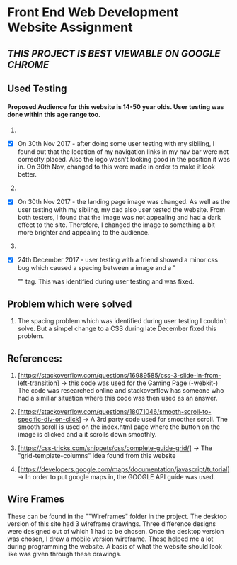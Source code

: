 # Front End Web Development Website Assignment

## _THIS PROJECT IS BEST VIEWABLE ON GOOGLE CHROME_

## Used Testing
#### Proposed Audience for this website is 14-50 year olds. User testing was done within this age range too.

1. 
- [x] On 30th Nov 2017 - after doing some user testing with my sibiling, I found out that the location of my navigation links in my nav bar were not correclty placed. Also the logo wasn't looking good in the position it was in. On 30th Nov, changed to this were made in order to make it look better.

2. 

- [x]  On 30th Nov 2017 - the landing page image was changed. As well as the user testing with my sibling, my dad also user tested the website. From both testers, I found that the image was not appealing and had a dark effect to the site. Therefore, I changed the image to something a bit more brighter and appealing to the audience.

3.

- [x] 24th December 2017 - user testing with a friend showed a minor css bug which caused a spacing between a image and a "<section>"" tag. This was identified during user testing and was fixed.


## Problem which were solved 
1. The spacing problem which was identified during user testing I couldn't solve. But a simpel change to a CSS during late December fixed this problem.

## References:
1. [https://stackoverflow.com/questions/16989585/css-3-slide-in-from-left-transition] -> this code was used for the Gaming Page (-webkit-) The code was researched online and stackoverflow has someone who had a similiar situation where this code was then used as an answer.

2. [https://stackoverflow.com/questions/18071046/smooth-scroll-to-specific-div-on-click] -> A 3rd party code used for smoother scroll. The smooth scroll is used on the index.html page where the button on the image is clicked and a it scrolls down smoothly.

3. [https://css-tricks.com/snippets/css/complete-guide-grid/] -> The "grid-template-columns" idea found from this website

4. [https://developers.google.com/maps/documentation/javascript/tutorial] -> In order to put google maps in, the GOOGLE API guide was used.

## Wire Frames

These can be found in the ""Wireframes" folder in the project. The desktop version of this site had 3 wireframe drawings. Three difference designs were designed out of which 1 had to be chosen. Once the desktop version was chosen, I drew a mobile version wireframe. These helped me a lot during programming the website. A basis of what the website should look like was given through these drawings. 